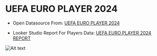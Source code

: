 # UEFA EURO PLAYER 2024
- Open Datasource From: [UEFA EURO PLAYER 2024](https://lookerstudio.google.com/reporting/251bdbd3-1949-4a1e-9ac4-ae0fe1cc3fe8)

- Looker Studio Report For Players Data: [UEFA EURO PLAYER 2024 REPORT](https://lookerstudio.google.com/reporting/251bdbd3-1949-4a1e-9ac4-ae0fe1cc3fe8)

![Alt text](https://i.imgur.com/xyoEodT.png)

